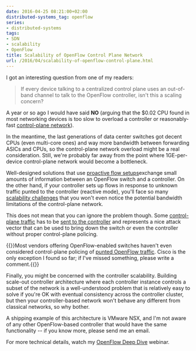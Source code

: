 ```yaml
---
date: 2016-04-25 08:21:00+02:00
distributed-systems_tag: openflow
series:
- distributed-systems
tags:
- SDN
- scalability
- OpenFlow
title: Scalability of OpenFlow Control Plane Network
url: /2016/04/scalability-of-openflow-control-plane.html
---
```

I got an interesting question from one of my readers:

> If every device talking to a centralized control plane uses an out-of-band channel to talk to the OpenFlow controller, isn't this a scaling concern?

A year or so ago I would have said **NO** (arguing that the \$0.02 CPU found in most networking devices is too slow to overload a controller or reasonably-fast [control-plane network](https://blog.ipspace.net/2013/12/control-plane-in-openflow-networks.html)).
<!--more-->
In the meantime, the last generations of data center switches got decent CPUs (even multi-core ones) and way more bandwidth between forwarding ASICs and CPUs, so the control-plane network overload might be a real consideration. Still, we're probably far away from the point where 1GE-per-device control-plane network would become a bottleneck.

Well-designed solutions that use [proactive flow setups](https://blog.ipspace.net/2013/03/controller-based-packet-forwarding-in.html)exchange small amounts of information between an OpenFlow switch and a controller. On the other hand, if your controller sets up flows in response to unknown traffic punted to the controller (reactive mode), you'll face so many [scalability challenges](http://content.ipspace.net/get/2.1%20-%20Centralized%20Control%20Plane.mp4) that you won't even notice the potential bandwidth limitations of the control-plane network.

This does not mean that you can ignore the problem though. Some [control-plane traffic](https://blog.ipspace.net/2013/10/what-exactly-is-control-plane.html) has to be [sent to the controller](http://blog.ipspace.net/2013/06/implementing-control-plane-protocols.html) and represents a nice attack vector that can be used to bring down the switch or even the controller without proper control-plane policing.

{{<note warn>}}Most vendors offering OpenFlow-enabled switches haven't even considered control-plane policing of [punted OpenFlow traffic](https://blog.ipspace.net/2013/03/controller-based-packet-forwarding-in.html). Cisco is the only exception I found so far; if I've missed something, please write a comment.{{</note>}}

Finally, you might be concerned with the controller scalability. Building scale-out controller architecture where each controller instance controls a subset of the network is a well-understood problem that is relatively easy to solve if you're OK with eventual consistency across the controller cluster, but then your controller-based network won't behave any different from classical networks, so why bother.

A shipping example of this architecture is VMware NSX, and I'm not aware of any other OpenFlow-based controller that would have the same functionality -- if you know more, please send me an email.

For more technical details, watch my [OpenFlow Deep Dive](http://www.ipspace.net/OpenFlow_Deep_Dive) webinar.
